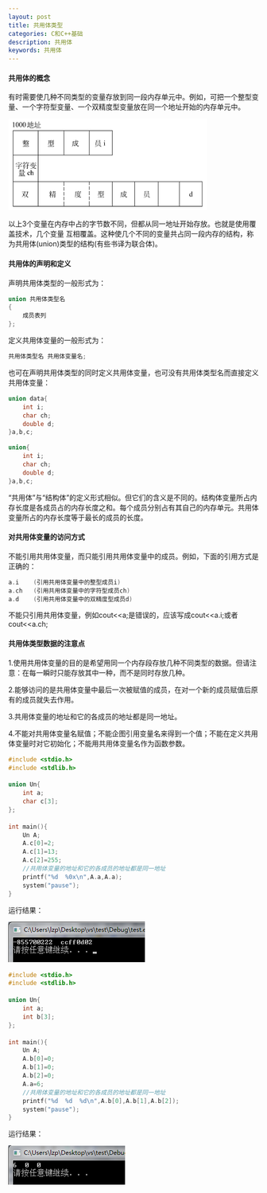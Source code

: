 ```yaml
---
layout: post
title: 共用体类型
categories: C和C++基础
description: 共用体
keywords: 共用体
---
```


#### 共用体的概念

有时需要使几种不同类型的变量存放到同一段内存单元中。例如，可把一个整型变量、一个字符型变量、一个双精度型变量放在同一个地址开始的内存单元中。

![](/images/posts/C++/5.png)

以上3个变量在内存中占的字节数不同，但都从同一地址开始存放。也就是使用覆盖技术，几个变量
互相覆盖。这种使几个不同的变量共占同一段内存的结构，称为共用体(union)类型的结构(有些书译为联合体)。

#### 共用体的声明和定义

声明共用体类型的一般形式为：

```cpp
union 共用体类型名
{
	成员表列
};
```

定义共用体变量的一般形式为：

```cpp
共用体类型名 共用体变量名;
```

也可在声明共用体类型的同时定义共用体变量，也可没有共用体类型名而直接定义共用体变量：

```cpp
union data{
	int i;
	char ch;
	double d;
}a,b,c;
```

```cpp
union{
	int i;
	char ch;
	double d;
}a,b,c;
```

“共用体”与“结构体”的定义形式相似。但它们的含义是不同的。结构体变量所占内存长度是各成员占的内存长度之和。每个成员分别占有其自己的内存单元。共用体变量所占的内存长度等于最长的成员的长度。

#### 对共用体变量的访问方式

不能引用共用体变量，而只能引用共用体变量中的成员。例如，下面的引用方式是正确的：

```cpp
a.i    (引用共用体变量中的整型成员i)
a.ch   (引用共用体变量中的字符型成员ch)
a.d    (引用共用体变量中的双精度型成员d)
```

不能只引用共用体变量，例如cout<<a;是错误的，应该写成cout<<a.i;或者cout<<a.ch;

#### 共用体类型数据的注意点

1.使用共用体变量的目的是希望用同一个内存段存放几种不同类型的数据。但请注意：在每一瞬时只能存放其中一种，而不是同时存放几种。

2.能够访问的是共用体变量中最后一次被赋值的成员，在对一个新的成员赋值后原有的成员就失去作用。

3.共用体变量的地址和它的各成员的地址都是同一地址。

4.不能对共用体变量名赋值；不能企图引用变量名来得到一个值；不能在定义共用体变量时对它初始化；不能用共用体变量名作为函数参数。

```cpp
#include <stdio.h>
#include <stdlib.h>

union Un{
	int a;
	char c[3];
};

int main(){
	Un A;
	A.c[0]=2;
	A.c[1]=13;
	A.c[2]=255;
    //共用体变量的地址和它的各成员的地址都是同一地址
	printf("%d  %0x\n",A.a,A.a);  
	system("pause");
}

```

运行结果：

![](/images/posts/C++/6.png)

```cpp
#include <stdio.h>
#include <stdlib.h>

union Un{
	int a;
	int b[3];
};

int main(){
	Un A;
	A.b[0]=0;
	A.b[1]=0;
	A.b[2]=0;
	A.a=6;
    //共用体变量的地址和它的各成员的地址都是同一地址
	printf("%d  %d  %d\n",A.b[0],A.b[1],A.b[2]);
	system("pause");
}
```

运行结果：

![](/images/posts/C++/7.png)


